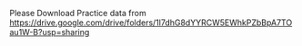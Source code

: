 Please Download Practice data from 
https://drive.google.com/drive/folders/1l7dhG8dYYRCW5EWhkPZbBpA7TOau1W-B?usp=sharing

